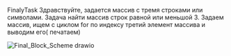 
FinalyTask
Здравствуйте, задается массив с тремя строками или символами. 
Задача найти массив строк равной или меньшой 3.
Задаем массив, ищем с циклом for по индексу третий элемент массива и выводим его( печатаем)



![Final_Block_Scheme drawio](https://user-images.githubusercontent.com/113549246/219469619-147908bd-38ae-4550-b83b-1829af27ac84.png)
